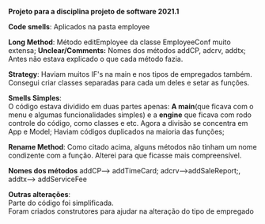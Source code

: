 **Projeto para a disciplina projeto de software 2021.1**

**Code smells**: Aplicados na pasta employee


**Long Method**: Método editEmployee da classe EmployeeConf muito extensa; 
**Unclear/Comments:**
Nomes dos métodos addCP, adcrv, addtx; Antes não estava explicado o que cada método fazia.


**Strategy**: Haviam muitos IF's na main e nos tipos de empregados também. Consegui criar classes separadas para cada um deles e setar as funções.

**Smells Simples**:  
O código estava dividido em duas partes apenas: **A main**(que ficava com o menu e algumas funcionalidades simples) e a **engine** que ficava com rodo controle do código, como classes e etc. Agora a divisão se concentra em App e Model;
Haviam códigos duplicados na maioria das funções;  

**Rename Method**: Como citado acima, alguns métodos não tinham um nome condizente com a função. Alterei para que ficasse mais compreensível.


**Nomes dos métodos** addCP--> 
addTimeCard; 
adcrv-->addSaleReport;, 
addtx--> addServiceFee


**Outras alterações**:  
Parte do código foi simplificada.  
Foram criados construtores para ajudar na alteração do tipo de empregado



